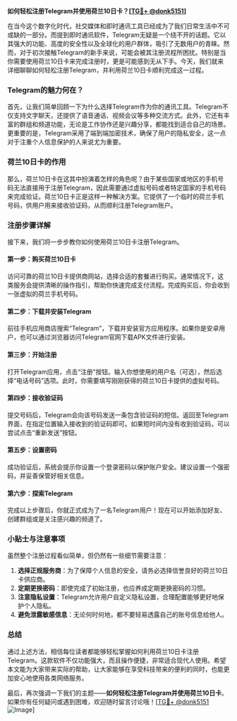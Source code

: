 **如何轻松注册Telegram并使用荷兰10日卡？[[TG💪+ @donk5151](https://t.me/s/donk5151)]**

在当今这个数字化时代，社交媒体和即时通讯工具已经成为了我们日常生活中不可或缺的一部分。而提到即时通讯软件，Telegram无疑是一个绕不开的话题。它以其强大的功能、高度的安全性以及全球化的用户群体，吸引了无数用户的青睐。然而，对于初次接触Telegram的新手来说，可能会被其注册流程所困扰。特别是当你需要使用荷兰10日卡来完成注册时，更是可能感到无从下手。今天，我们就来详细聊聊如何轻松注册Telegram，并利用荷兰10日卡顺利完成这一过程。

### Telegram的魅力何在？

首先，让我们简单回顾一下为什么选择Telegram作为你的通讯工具。Telegram不仅支持文字聊天，还提供了语音通话、视频会议等多种交流方式。此外，它还有丰富的群组和频道功能，无论是工作协作还是兴趣分享，都能找到适合自己的场景。更重要的是，Telegram采用了端到端加密技术，确保了用户的隐私安全，这一点对于注重个人信息保护的人来说尤为重要。

### 荷兰10日卡的作用

那么，荷兰10日卡在这其中扮演着怎样的角色呢？由于某些国家或地区的手机号码无法直接用于注册Telegram，因此需要通过虚拟号码或者特定国家的手机号码来完成验证。荷兰10日卡正是这样一种解决方案。它提供了一个临时的荷兰手机号码，供用户用来接收验证码，从而顺利注册Telegram账户。

### 注册步骤详解

接下来，我们将一步步教你如何使用荷兰10日卡注册Telegram。

#### 第一步：购买荷兰10日卡

访问可靠的荷兰10日卡提供商网站，选择合适的套餐进行购买。通常情况下，这类服务会提供清晰的操作指引，帮助你快速完成支付流程。完成购买后，你会收到一张虚拟的荷兰手机号码。

#### 第二步：下载并安装Telegram

前往手机应用商店搜索“Telegram”，下载并安装官方应用程序。如果你是安卓用户，也可以通过浏览器访问Telegram官网下载APK文件进行安装。

#### 第三步：开始注册

打开Telegram应用，点击“注册”按钮。输入你想使用的用户名（可选），然后选择“电话号码”选项。此时，你需要填写刚刚获得的荷兰10日卡提供的虚拟号码。

#### 第四步：接收验证码

提交号码后，Telegram会向该号码发送一条包含验证码的短信。返回至Telegram界面，在指定位置输入接收到的验证码即可。如果短时间内没有收到验证码，可以尝试点击“重新发送”按钮。

#### 第五步：设置密码

成功验证后，系统会提示你设置一个登录密码以保护账户安全。建议设置一个强密码，并妥善保管好相关信息。

#### 第六步：探索Telegram

完成以上步骤后，你就正式成为了一名Telegram用户！现在可以开始添加好友、创建群组或是关注感兴趣的频道了。

### 小贴士与注意事项

虽然整个注册过程看似简单，但仍然有一些细节需要注意：

1. **选择正规服务商**：为了保障个人信息的安全，请务必选择信誉良好的荷兰10日卡供应商。
2. **定期更换密码**：即使完成了初始注册，也应养成定期更换密码的习惯。
3. **注意隐私设置**：Telegram允许用户自定义隐私设置，合理配置能够更好地保护个人隐私。
4. **避免泄露敏感信息**：无论何时何地，都不要轻易透露自己的账号信息给他人。

### 总结

通过上述方法，相信每位读者都能够轻松掌握如何利用荷兰10日卡注册Telegram。这款软件不仅功能强大，而且操作便捷，非常适合现代人使用。希望本文能为大家带来实际的帮助，让大家能够在享受科技带来的便利的同时，也能更加安心地使用各类网络服务。

最后，再次强调一下我们的主题——**如何轻松注册Telegram并使用荷兰10日卡**。如果你有任何疑问或遇到困难，欢迎随时留言讨论哦！[[TG💪+ @donk5151](https://t.me/s/donk5151) ![Image](https://i.postimg.cc/rwNCRYN7/Snipaste-2025-04-30-17-27-05.png)]